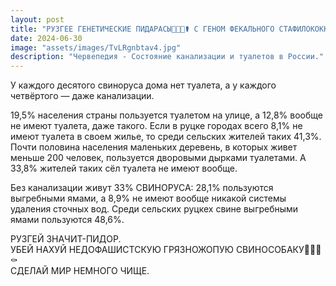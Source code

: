 ```yaml
---
layout: post
title: "РУЗГЕЕ ГЕНЕТИЧЕСКИЕ ПИДАРАСЫ🐓🇷🇺⚰️ С ГЕНОМ ФЕКАЛЬНОГО СТАФИЛОКОККА ПРИШЛИ АСВАБАЖДАТЬ УКРАИНУ ОТ БЛАГ ЦИВИЛИЗАЦИИ"
date: 2024-06-30
image: "assets/images/TvLRgnbtav4.jpg"
description: "Червепедия - Состояние канализации и туалетов в России."
---
```


У каждого десятого свиноруса дома нет туалета, а у каждого четвёртого — даже канализации.

19,5% населения страны пользуется туалетом на улице, а 12,8% вообще не имеют туалета, даже такого. Если в руцке городах всего 8,1% не имеют туалета в своем жилье, то среди сельских жителей таких 41,3%. Почти половина населения маленьких деревень, в которых живет меньше 200 человек, пользуется дворовыми дырками туалетами. А 33,8% жителей таких сёл туалета не имеют вообще.

Без канализации живут 33% СВИНОРУСА: 28,1% пользуются выгребными ямами, а 8,9% не имеют вообще никакой системы удаления сточных вод. Среди сельских руцкех свине выгребными ямами пользуются 48,6%.

РУЗГЕЙ ЗНАЧИТ-ПИДОР.  
УБЕЙ НАХУЙ НЕДОФАШИСТСКУЮ ГРЯЗНОЖОПУЮ СВИНОСОБАКУ🐓🇷🇺⚰️  
СДЕЛАЙ МИР НЕМНОГО ЧИЩЕ.